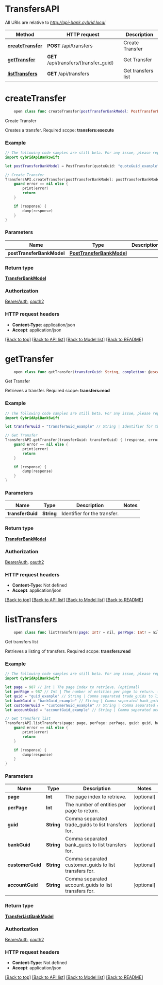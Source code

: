 # TransfersAPI

All URIs are relative to *http://api-bank.cybrid.local*

Method | HTTP request | Description
------------- | ------------- | -------------
[**createTransfer**](TransfersAPI.md#createtransfer) | **POST** /api/transfers | Create Transfer
[**getTransfer**](TransfersAPI.md#gettransfer) | **GET** /api/transfers/{transfer_guid} | Get Transfer
[**listTransfers**](TransfersAPI.md#listtransfers) | **GET** /api/transfers | Get transfers list


# **createTransfer**
```swift
    open class func createTransfer(postTransferBankModel: PostTransferBankModel, completion: @escaping (_ data: TransferBankModel?, _ error: Error?) -> Void)
```

Create Transfer

Creates a transfer.  Required scope: **transfers:execute**

### Example
```swift
// The following code samples are still beta. For any issue, please report via http://github.com/OpenAPITools/openapi-generator/issues/new
import CybridApiBankSwift

let postTransferBankModel = PostTransfer(quoteGuid: "quoteGuid_example", transferType: "transferType_example", externalBankAccountGuid: "externalBankAccountGuid_example", oneTimeAddress: PostOneTimeAddress(address: "address_example", tag: "tag_example"), expectedError: "expectedError_example") // PostTransferBankModel | 

// Create Transfer
TransfersAPI.createTransfer(postTransferBankModel: postTransferBankModel) { (response, error) in
    guard error == nil else {
        print(error)
        return
    }

    if (response) {
        dump(response)
    }
}
```

### Parameters

Name | Type | Description  | Notes
------------- | ------------- | ------------- | -------------
 **postTransferBankModel** | [**PostTransferBankModel**](PostTransferBankModel.md) |  | 

### Return type

[**TransferBankModel**](TransferBankModel.md)

### Authorization

[BearerAuth](../README.md#BearerAuth), [oauth2](../README.md#oauth2)

### HTTP request headers

 - **Content-Type**: application/json
 - **Accept**: application/json

[[Back to top]](#) [[Back to API list]](../README.md#documentation-for-api-endpoints) [[Back to Model list]](../README.md#documentation-for-models) [[Back to README]](../README.md)

# **getTransfer**
```swift
    open class func getTransfer(transferGuid: String, completion: @escaping (_ data: TransferBankModel?, _ error: Error?) -> Void)
```

Get Transfer

Retrieves a transfer.  Required scope: **transfers:read**

### Example
```swift
// The following code samples are still beta. For any issue, please report via http://github.com/OpenAPITools/openapi-generator/issues/new
import CybridApiBankSwift

let transferGuid = "transferGuid_example" // String | Identifier for the transfer.

// Get Transfer
TransfersAPI.getTransfer(transferGuid: transferGuid) { (response, error) in
    guard error == nil else {
        print(error)
        return
    }

    if (response) {
        dump(response)
    }
}
```

### Parameters

Name | Type | Description  | Notes
------------- | ------------- | ------------- | -------------
 **transferGuid** | **String** | Identifier for the transfer. | 

### Return type

[**TransferBankModel**](TransferBankModel.md)

### Authorization

[BearerAuth](../README.md#BearerAuth), [oauth2](../README.md#oauth2)

### HTTP request headers

 - **Content-Type**: Not defined
 - **Accept**: application/json

[[Back to top]](#) [[Back to API list]](../README.md#documentation-for-api-endpoints) [[Back to Model list]](../README.md#documentation-for-models) [[Back to README]](../README.md)

# **listTransfers**
```swift
    open class func listTransfers(page: Int? = nil, perPage: Int? = nil, guid: String? = nil, bankGuid: String? = nil, customerGuid: String? = nil, accountGuid: String? = nil, completion: @escaping (_ data: TransferListBankModel?, _ error: Error?) -> Void)
```

Get transfers list

Retrieves a listing of transfers.  Required scope: **transfers:read**

### Example
```swift
// The following code samples are still beta. For any issue, please report via http://github.com/OpenAPITools/openapi-generator/issues/new
import CybridApiBankSwift

let page = 987 // Int | The page index to retrieve. (optional)
let perPage = 987 // Int | The number of entities per page to return. (optional)
let guid = "guid_example" // String | Comma separated trade_guids to list transfers for. (optional)
let bankGuid = "bankGuid_example" // String | Comma separated bank_guids to list transfers for. (optional)
let customerGuid = "customerGuid_example" // String | Comma separated customer_guids to list transfers for. (optional)
let accountGuid = "accountGuid_example" // String | Comma separated account_guids to list transfers for. (optional)

// Get transfers list
TransfersAPI.listTransfers(page: page, perPage: perPage, guid: guid, bankGuid: bankGuid, customerGuid: customerGuid, accountGuid: accountGuid) { (response, error) in
    guard error == nil else {
        print(error)
        return
    }

    if (response) {
        dump(response)
    }
}
```

### Parameters

Name | Type | Description  | Notes
------------- | ------------- | ------------- | -------------
 **page** | **Int** | The page index to retrieve. | [optional] 
 **perPage** | **Int** | The number of entities per page to return. | [optional] 
 **guid** | **String** | Comma separated trade_guids to list transfers for. | [optional] 
 **bankGuid** | **String** | Comma separated bank_guids to list transfers for. | [optional] 
 **customerGuid** | **String** | Comma separated customer_guids to list transfers for. | [optional] 
 **accountGuid** | **String** | Comma separated account_guids to list transfers for. | [optional] 

### Return type

[**TransferListBankModel**](TransferListBankModel.md)

### Authorization

[BearerAuth](../README.md#BearerAuth), [oauth2](../README.md#oauth2)

### HTTP request headers

 - **Content-Type**: Not defined
 - **Accept**: application/json

[[Back to top]](#) [[Back to API list]](../README.md#documentation-for-api-endpoints) [[Back to Model list]](../README.md#documentation-for-models) [[Back to README]](../README.md)

